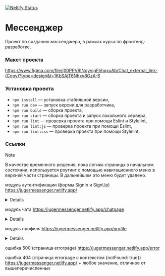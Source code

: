 [![Netlify Status](https://api.netlify.com/api/v1/badges/3182eb1c-219a-4f0a-aef6-91bf21039bf5/deploy-status)](https://app.netlify.com/sites/jugermessenger/deploys)

# Мессенджер

Проект по созданию мэссенджера, в рамках курса по фронтенд-разработке.

### Макет проекта

https://www.figma.com/file/jX0PPV9INgyvigFhhqxuAb/Chat_external_link-(Copy)?type=design&t=1KbSAjT6Nhxv8GzA-6

### Установка проекта

- `npm install` — установка стабильной версии,
- `npm run dev` — запуск версии для разработчика,
- `npm run build` — сборка проекта,
- `npm run start` — сборка проекта и запуск локального сервера,
- `npm run lint` — проверка проекта при помощи Eslint и Stylelint,
- `npm run lint:js` — проверка проекта при помощи Eslint,
- `npm run lint:css` — проверка проекта при помощи Stylelint.

###

### Ссылки

> [!NOTE]
> В качестве временного решения, пока логика страницы в начальном состоянии, используется роутинг с помощью навигационного меню в верхней части страницы. В дальнейшем это меню будет удалено.

модуль аутентификации (формы SignIn и SignUp)
https://jugermessenger.netlify.app/

<details>
При нажатии на кнопки SignUp и LogIn происходит переключение между формами.

Есть валидация по blur у каждого элемента input по отдельности, а также повторная при отправке формы (кнопка формы enter).

При провале валидации в консоль выводится соответствующее сообщение, при прохождении - данные формы.

</details>

модуль чата
https://jugermessenger.netlify.app/chatpage

<details>
При нажатии на кнопку Profile происходит переход в модуль профиля.

У формы отправки сообщения есть валидация при отправке формы (кнопка формы со стрелкой send message).

При провале валидации в консоль выводится соответствующее сообщение, при прохождении - данные формы.

</details>

модуль профиля
https://jugermessenger.netlify.app/profile

<details>
При нажатии на кнопку Change profile происходит переход в форму редактирования профиля.
При нажатии на кнопку Change password происходит переход в форму редактирования пароля.
При нажатии на кнопку со стрелкой Step back происходит переход из форм в начальное меню, из начального - в модуль чата.

Есть валидация по blur у каждого элемента input по отдельности (за исключением элемента Old password в форме Change password), а также повторная при отправке формы (кнопка формы enter).

При провале валидации в консоль выводится соответствующее сообщение, при прохождении - данные формы.

</details>

ошибка 500 (страница errorpage)
https://jugermessenger.netlify.app/error

ошибка 404 (страница errorpage с контекстом {notFound: true})
https://jugermessenger.netlify.app/ + любое значение, отличное от вышеперечисленных

